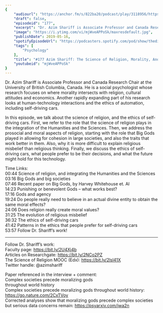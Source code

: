 ```yaml
---
{
	"audiourl": "https://anchor.fm/s/822ba20/podcast/play/3118956/https%3A%2F%2Fd3ctxlq1ktw2nl.cloudfront.net%2Fstaging%2F2019-4-2%2F13991084-44100-2-b5191790aa3ef.m4a",
	"draft": false,
	"episodeid": "177",
	"excerpt": "Dr. Azim Shariff is Associate Professor and Canada Research Chair at the University of British Columbia, Canada. He is a social psychologist whose research focuses on where morality intersects with religion, cultural attitudes and economics. Another rapidly expanding part of his research looks at human-technology interactions and the ethics of automation, including self-driving cars.",
	"image": "https://i.ytimg.com/vi/mjWveAPPoSk/maxresdefault.jpg",
	"publishDate": 2019-05-16,
	"spotifyEpisodeUrl": "https://podcasters.spotify.com/pod/show/thedissenter/episodes/177-Azim-Shariff-The-Science-of-Religion--Morality--And-Self-Driving-Cars-e3tmdc",
	"tags": [
		"Psychology"
	],
	"title": "#177 Azim Shariff: The Science of Religion, Morality, And Self-Driving Cars",
	"youtubeid": "mjWveAPPoSk"
}
---
```

Dr. Azim Shariff is Associate Professor and Canada Research Chair at the University of British Columbia, Canada. He is a social psychologist whose research focuses on where morality intersects with religion, cultural attitudes and economics. Another rapidly expanding part of his research looks at human-technology interactions and the ethics of automation, including self-driving cars.

In this episode, we talk about the science of religion, and the ethics of self-driving cars. First, we refer to the role that the science of religion plays in the integration of the Humanities and the Sciences. Then, we address the prosocial and moral aspects of religion, starting with the role that Big Gods played in allowing for cohesion in large societies, and also the traits that work better in them. Also, why it is more difficult to explain religious misbelief than religious thinking. Finally, we discuss the ethics of self-driving cars, what people prefer to be their decisions, and what the future might hold for this technology.

Time Links:  
<time>00:44</time> Science of religion, and integrating the Humanities and the Sciences  
<time>03:16</time> Big Gods and big societies  
<time>07:46</time> Recent paper on Big Gods, by Harvey Whitehouse et. Al  
<time>14:23</time> Punishing or benevolent Gods – what works best?  
<time>17:16</time> Gods and agency  
<time>19:24</time> Do people really need to believe in an actual divine entity to obtain the same moral effects?  
<time>24:06</time> Does religion really create moral values?  
<time>31:25</time> The evolution of religious misbelief  
<time>36:32</time> The ethics of self-driving cars  
<time>41:42</time> Patterns in the ethics that people prefer for self-driving cars  
<time>53:57</time> Follow Dr. Shariff’s work!

---

Follow Dr. Shariff’s work:  
Faculty page: https://bit.ly/2U4Xj4b  
Articles on Researchgate: https://bit.ly/2NCo2PZ  
The Science of Religion MOOC (Edx): https://bit.ly/2lsl41X  
Twitter handle: @azimshariff

Paper referenced in the interview + comment:  
Complex societies precede moralizing gods   
throughout world history  
Complex societies precede moralizing gods throughout world history: https://go.nature.com/2CxTVoy  
Corrected analyses show that moralizing gods precede complex societies but serious data concerns remain: https://psyarxiv.com/jwa2n
